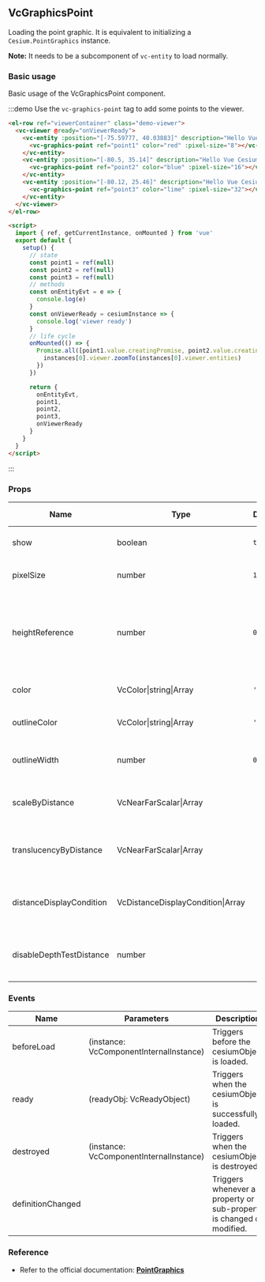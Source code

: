 ## VcGraphicsPoint

Loading the point graphic. It is equivalent to initializing a `Cesium.PointGraphics` instance.

**Note:** It needs to be a subcomponent of `vc-entity` to load normally.

### Basic usage

Basic usage of the VcGraphicsPoint component.

:::demo Use the `vc-graphics-point` tag to add some points to the viewer.

```html
<el-row ref="viewerContainer" class="demo-viewer">
  <vc-viewer @ready="onViewerReady">
    <vc-entity :position="[-75.59777, 40.03883]" description="Hello Vue Cesium">
      <vc-graphics-point ref="point1" color="red" :pixel-size="8"></vc-graphics-point>
    </vc-entity>
    <vc-entity :position="[-80.5, 35.14]" description="Hello Vue Cesium">
      <vc-graphics-point ref="point2" color="blue" :pixel-size="16"></vc-graphics-point>
    </vc-entity>
    <vc-entity :position="[-80.12, 25.46]" description="Hello Vue Cesium">
      <vc-graphics-point ref="point3" color="lime" :pixel-size="32"></vc-graphics-point>
    </vc-entity>
  </vc-viewer>
</el-row>

<script>
  import { ref, getCurrentInstance, onMounted } from 'vue'
  export default {
    setup() {
      // state
      const point1 = ref(null)
      const point2 = ref(null)
      const point3 = ref(null)
      // methods
      const onEntityEvt = e => {
        console.log(e)
      }
      const onViewerReady = cesiumInstance => {
        console.log('viewer ready')
      }
      // life cycle
      onMounted(() => {
        Promise.all([point1.value.creatingPromise, point2.value.creatingPromise, point3.value.creatingPromise]).then(instances => {
          instances[0].viewer.zoomTo(instances[0].viewer.entities)
        })
      })

      return {
        onEntityEvt,
        point1,
        point2,
        point3,
        onViewerReady
      }
    }
  }
</script>
```

:::

### Props

<!-- prettier-ignore -->
| Name | Type | Default | Description | Accepted Values |
| ---- | ---- | ------- | ----------- | --------------- |
| show | boolean | `true` | `optional` A boolean Property specifying the visibility of the point. |
| pixelSize | number | `1` | `optional` A numeric Property specifying the size in pixels. |
| heightReference | number | `0` | `optional` A Property specifying what the height is relative to. **NONE: 0, CLAMP_TO_GROUND: 1, RELATIVE_TO_GROUND: 2** |0/1/2|
| color | VcColor\|string\|Array | `'white'` | `optional` A Property specifying the Color of the point. |
| outlineColor | VcColor\|string\|Array | `'black'` | `optional` A Property specifying the Color of the outline. |
| outlineWidth | number | `0` | `optional` A numeric Property specifying the the outline width in pixels. |
| scaleByDistance | VcNearFarScalar\|Array | | `optional` A NearFarScalar Property used to scale the point based on distance. |
| translucencyByDistance | VcNearFarScalar\|Array | | `optional` A NearFarScalar Property used to set translucency based on distance from the camera. |
| distanceDisplayCondition | VcDistanceDisplayCondition\|Array | | `optional` A Property specifying at what distance from the camera that this point will be displayed. |
| disableDepthTestDistance | number | | `optional` A Property specifying the distance from the camera at which to disable the depth test to. |

### Events

| Name              | Parameters                              | Description                                                          |
| ----------------- | --------------------------------------- | -------------------------------------------------------------------- |
| beforeLoad        | (instance: VcComponentInternalInstance) | Triggers before the cesiumObject is loaded.                          |
| ready             | (readyObj: VcReadyObject)               | Triggers when the cesiumObject is successfully loaded.               |
| destroyed         | (instance: VcComponentInternalInstance) | Triggers when the cesiumObject is destroyed.                         |
| definitionChanged |                                         | Triggers whenever a property or sub-property is changed or modified. |

### Reference

- Refer to the official documentation: **[PointGraphics](https://cesium.com/docs/cesiumjs-ref-doc/PointGraphics.html)**
